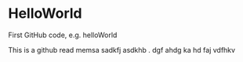 # HelloWorld
First GitHub code, e.g. helloWorld

This is a github read memsa sadkfj asdkhb .
dgf ahdg ka
hd faj vdfhkv
